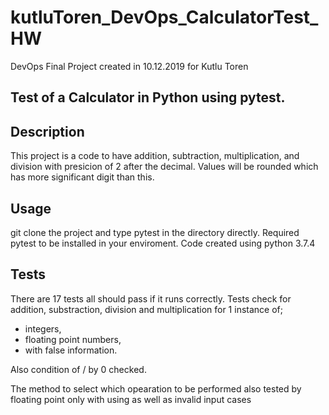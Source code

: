 # kutluToren_DevOps_CalculatorTest_HW
DevOps Final Project created in 10.12.2019 for Kutlu Toren

## Test of a Calculator in Python using pytest.

## Description

This project is a code to have addition, subtraction, multiplication, and division with presicion of 2 after the decimal.
Values will be rounded which has more significant digit than this. 

## Usage

git clone the project and type pytest in the directory directly. Required pytest to be installed in your enviroment. 
Code created using python 3.7.4

## Tests

There are 17 tests all should pass if it runs correctly.
Tests check for addition, substraction, division and multiplication for 1 instance of;

* integers,
* floating point numbers,
* with false information.

Also condition of / by 0 checked.

The method to select which opearation to be performed also tested by floating point only with using as well as invalid input cases
